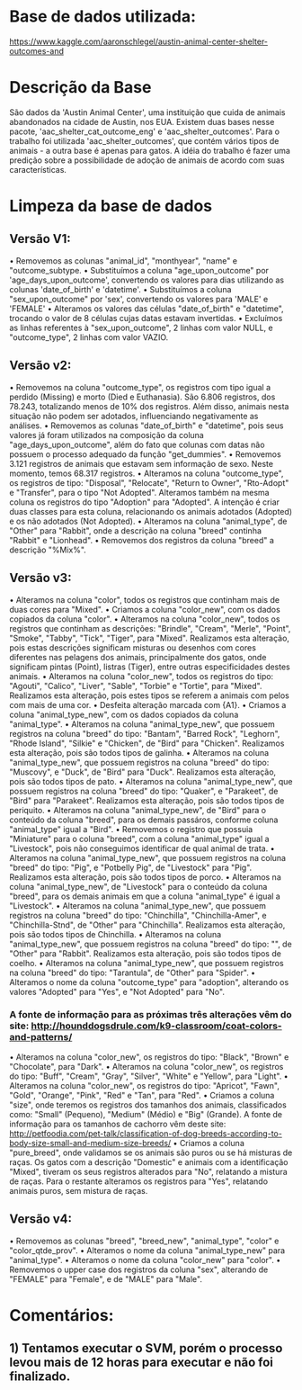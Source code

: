 # Base de dados utilizada:
  https://www.kaggle.com/aaronschlegel/austin-animal-center-shelter-outcomes-and

# Descrição da Base
  São dados da 'Austin Animal Center', uma instituição que cuida de animais abandonados na cidade de Austin, nos EUA.
  Existem duas bases nesse pacote, 'aac_shelter_cat_outcome_eng' e 'aac_shelter_outcomes'. Para o trabalho foi utilizada  'aac_shelter_outcomes', que contém vários tipos de animais - a outra base é apenas para gatos.
  A idéia do trabalho é fazer uma predição sobre a possibilidade de adoção de animais de acordo com suas características.

# Limpeza da base de dados

## Versão V1:
  • Removemos as colunas "animal_id", "monthyear", "name" e "outcome_subtype.
  • Substituímos a coluna "age_upon_outcome" por 'age_days_upon_outcome', convertendo os valores para dias utilizando as colunas  'date_of_birth' e 'datetime'.
  • Substituímos a coluna "sex_upon_outcome" por 'sex', convertendo os valores para 'MALE' e 'FEMALE'
  • Alteramos os valores das células "date_of_birth" e "datetime", trocando o valor de 8 células cujas datas estavam invertidas.
  • Excluímos as linhas referentes à "sex_upon_outcome", 2 linhas com valor NULL, e "outcome_type", 2 linhas com valor VAZIO.

## Versão v2:
  • Removemos na coluna "outcome_type", os registros com tipo igual a perdido (Missing) e morto (Died e Euthanasia). São 6.806 registros, dos 78.243, totalizando menos de 10% dos registros. Além disso, animais nesta situação não podem ser adotados, influenciando negativamente as análises.
  • Removemos as colunas "date_of_birth" e "datetime", pois seus valores já foram utilizados na composição da coluna "age_days_upon_outcome", além do fato que colunas com datas não possuem o processo adequado da função "get_dummies".
  • Removemos 3.121 registros de animais que estavam sem informação de sexo. Neste momento, temos 68.317 registros.
  • Alteramos na coluna "outcome_type", os registros de tipo: "Disposal", "Relocate", "Return to Owner", "Rto-Adopt" e "Transfer", para o tipo "Not Adopted". Alteramos também na mesma coluna os registros do tipo "Adoption" para "Adopted". A intenção é criar duas classes para esta coluna, relacionando os animais adotados (Adopted) e os não adotados (Not Adopted).
  • Alteramos na coluna "animal_type", de "Other" para "Rabbit", onde a descrição na coluna "breed" continha "Rabbit" e "Lionhead".
  • Removemos dos registros da coluna "breed" a descrição "%Mix%".

## Versão v3:
  • Alteramos na coluna "color", todos os registros que continham mais de duas cores para "Mixed".
  • Criamos a coluna "color_new", com os dados copiados da coluna "color".
  • Alteramos na coluna "color_new", todos os registros que continham as descrições: "Brindle", "Cream", "Merle", "Point", "Smoke", "Tabby", "Tick", "Tiger", para "Mixed". Realizamos esta alteração, pois estas descrições significam misturas ou desenhos com cores diferentes nas pelagens dos animais, principalmente dos gatos, onde significam pintas (Point), listras (Tiger), entre outras especificidades destes animais.
  • Alteramos na coluna "color_new", todos os registros do tipo: "Agouti", "Calico", "Liver", "Sable", "Torbie" e "Tortie", para "Mixed". Realizamos esta alteração, pois estes tipos se referem a animais com pelos com mais de uma cor.
  • Desfeita alteração marcada com {A1}.
  • Criamos a coluna "animal_type_new", com os dados copiados da coluna "animal_type".
  • Alteramos na coluna "animal_type_new", que possuem registros na coluna "breed" do tipo: "Bantam", "Barred Rock", "Leghorn", "Rhode Island", "Silkie" e "Chicken", de "Bird" para "Chicken". Realizamos esta alteração, pois são todos tipos de galinha.
  • Alteramos na coluna "animal_type_new", que possuem registros na coluna "breed" do tipo: "Muscovy", e "Duck", de "Bird" para "Duck". Realizamos esta alteração, pois são todos tipos de pato.
  • Alteramos na coluna "animal_type_new", que possuem registros na coluna "breed" do tipo: "Quaker", e "Parakeet", de "Bird" para "Parakeet". Realizamos esta alteração, pois são todos tipos de periquito.
  • Alteramos na coluna "animal_type_new", de "Bird" para o conteúdo da coluna "breed", para os demais passáros, conforme coluna "animal_type" igual a "Bird".
  • Removemos o registro que possuia "Miniature" para o coluna "breed", com a coluna "animal_type" igual a "Livestock", pois não conseguimos identificar de qual animal de trata.
  • Alteramos na coluna "animal_type_new", que possuem registros na coluna "breed" do tipo: "Pig", e "Potbelly Pig", de "Livestock" para "Pig". Realizamos esta alteração, pois são todos tipos de porco.
  • Alteramos na coluna "animal_type_new", de "Livestock" para o conteúdo da coluna "breed", para os demais animais em que a coluna "animal_type" é igual a "Livestock".
  • Alteramos na coluna "animal_type_new", que possuem registros na coluna "breed" do tipo: "Chinchilla", "Chinchilla-Amer", e "Chinchilla-Stnd", de "Other" para "Chinchilla". Realizamos esta alteração, pois são todos tipos de Chinchilla.
  • Alteramos na coluna "animal_type_new", que possuem registros na coluna "breed" do tipo: "", de "Other" para "Rabbit". Realizamos esta alteração, pois são todos tipos de coelho.
  • Alteramos na coluna "animal_type_new", que possuem registros na coluna "breed" do tipo: "Tarantula", de "Other" para "Spider".
  • Alteramos o nome da coluna "outcome_type" para "adoption", alterando os valores "Adopted" para "Yes", e "Not Adopted" para "No".

### A fonte de informação para as próximas três alterações vêm do site: http://hounddogsdrule.com/k9-classroom/coat-colors-and-patterns/
  • Alteramos na coluna "color_new", os registros do tipo: "Black", "Brown" e "Chocolate", para "Dark".
  • Alteramos na coluna "color_new", os registros do tipo: "Buff", "Cream", "Gray", "Silver", "White" e "Yellow", para "Light".
  • Alteramos na coluna "color_new", os registros do tipo: "Apricot", "Fawn", "Gold", "Orange", "Pink", "Red" e "Tan", para "Red".
  • Criamos a coluna "size", onde teremos os registros dos tamanhos dos animais, classificados como: "Small" (Pequeno), "Medium" (Médio) e "Big" (Grande). A fonte de informação para os tamanhos de cachorro vêm deste site: http://petfoodia.com/pet-talk/classification-of-dog-breeds-according-to-body-size-small-and-medium-size-breeds/
  • Criamos a coluna "pure_breed", onde validamos se os animais são puros ou se há misturas de raças. Os gatos com a descrição "Domestic" e animais com a identificação "Mixed", tiveram os seus registros alterados para "No", relatando a mistura de raças. Para o restante alteramos os registros para "Yes", relatando animais puros, sem mistura de raças.

## Versão v4:
  • Removemos as colunas "breed", "breed_new", "animal_type", "color" e "color_qtde_prov".
  • Alteramos o nome da coluna "animal_type_new" para "animal_type".
  • Alteramos o nome da coluna "color_new" para "color".
  • Removemos o upper case dos registros da coluna "sex", alterando de "FEMALE" para "Female", e de "MALE" para "Male".


# Comentários:
## 1) Tentamos executar o SVM, porém o processo levou mais de 12 horas para executar e não foi finalizado.
